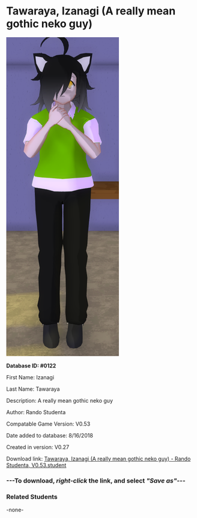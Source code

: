 # Tawaraya, Izanagi (A really mean gothic neko guy)

<img src="../../Files/Images/Tawaraya, Izanagi (A really mean gothic neko guy).png" title="Tawaraya, Izanagi (A really mean gothic neko guy) - Rando Studenta, V0.53">

**Database ID: #0122**

First Name: Izanagi

Last Name: Tawaraya

Description: A really mean gothic neko guy

Author: Rando Studenta

Compatable Game Version: V0.53

Date added to database: 8/16/2018

Created in version: V0.27

Download link: <a href="https://raw.githubusercontent.com/Arbiter1223/Daigaku-Gurashi-Custom-Students/master/Files/Student%20Files/Tawaraya%2C%20Izanagi%20(A%20really%20mean%20gothic%20neko%20guy)%20-%20Rando%20Studenta%2C%20V0.53.student">Tawaraya, Izanagi (A really mean gothic neko guy) - Rando Studenta, V0.53.student</a>

### ---**To download, _right-click_ the link, and select _"Save as"_**---

### Related Students

-none-
